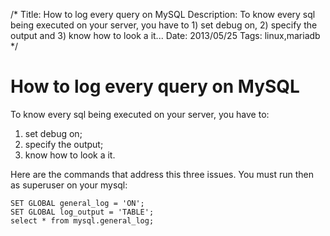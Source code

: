 /*
Title: How to log every query on MySQL
Description: To know every sql being executed on your server, you have to 1) set debug on, 2) specify the output and 3) know how to look a it...
Date: 2013/05/25
Tags: linux,mariadb
*/

# How to log every query on MySQL

To know every sql being executed on your server, you have to:

1. set debug on;
2. specify the output;
3. know how to look a it.

Here are the commands that address this three issues. You must run then as superuser on your mysql:


    SET GLOBAL general_log = 'ON';
    SET GLOBAL log_output = 'TABLE';
    select * from mysql.general_log;
